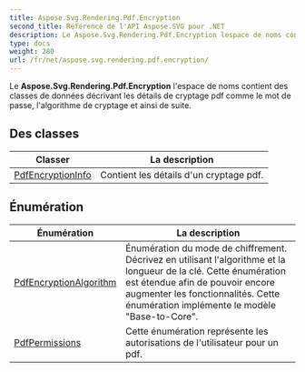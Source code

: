```yaml
---
title: Aspose.Svg.Rendering.Pdf.Encryption
second_title: Référence de l'API Aspose.SVG pour .NET
description: Le Aspose.Svg.Rendering.Pdf.Encryption lespace de noms contient des classes de données décrivant les détails de cryptage pdf comme le mot de passe lalgorithme de cryptage et ainsi de suite.
type: docs
weight: 280
url: /fr/net/aspose.svg.rendering.pdf.encryption/
---
```

Le **Aspose.Svg.Rendering.Pdf.Encryption** l'espace de noms contient des classes de données décrivant les détails de cryptage pdf comme le mot de passe, l'algorithme de cryptage et ainsi de suite.

## Des classes

| Classer | La description |
| --- | --- |
| [PdfEncryptionInfo](./pdfencryptioninfo/) | Contient les détails d'un cryptage pdf. |
## Énumération

| Énumération | La description |
| --- | --- |
| [PdfEncryptionAlgorithm](./pdfencryptionalgorithm/) | Énumération du mode de chiffrement. Décrivez en utilisant l'algorithme et la longueur de la clé. Cette énumération est étendue afin de pouvoir encore augmenter les fonctionnalités. Cette énumération implémente le modèle "Base-to-Core". |
| [PdfPermissions](./pdfpermissions/) | Cette énumération représente les autorisations de l'utilisateur pour un pdf. |


